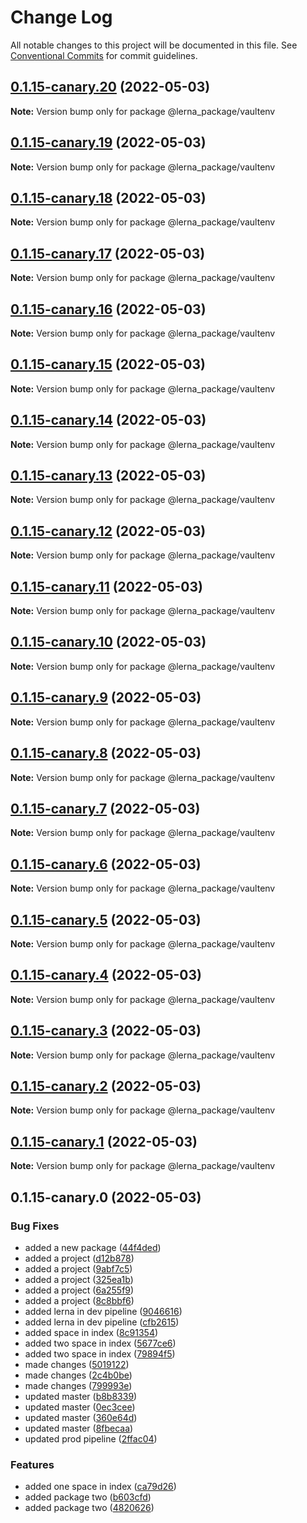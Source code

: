 # Change Log

All notable changes to this project will be documented in this file.
See [Conventional Commits](https://conventionalcommits.org) for commit guidelines.

## [0.1.15-canary.20](https://github.com/prashant9428/LENRA_PACKAGE/compare/@lerna_package/vaultenv@0.1.15-canary.19...@lerna_package/vaultenv@0.1.15-canary.20) (2022-05-03)

**Note:** Version bump only for package @lerna_package/vaultenv





## [0.1.15-canary.19](https://github.com/prashant9428/LENRA_PACKAGE/compare/@lerna_package/vaultenv@0.1.15-canary.18...@lerna_package/vaultenv@0.1.15-canary.19) (2022-05-03)

**Note:** Version bump only for package @lerna_package/vaultenv





## [0.1.15-canary.18](https://github.com/prashant9428/LENRA_PACKAGE/compare/@lerna_package/vaultenv@0.1.15-canary.17...@lerna_package/vaultenv@0.1.15-canary.18) (2022-05-03)

**Note:** Version bump only for package @lerna_package/vaultenv





## [0.1.15-canary.17](https://github.com/prashant9428/LENRA_PACKAGE/compare/@lerna_package/vaultenv@0.1.15-canary.16...@lerna_package/vaultenv@0.1.15-canary.17) (2022-05-03)

**Note:** Version bump only for package @lerna_package/vaultenv





## [0.1.15-canary.16](https://github.com/prashant9428/LENRA_PACKAGE/compare/@lerna_package/vaultenv@0.1.15-canary.15...@lerna_package/vaultenv@0.1.15-canary.16) (2022-05-03)

**Note:** Version bump only for package @lerna_package/vaultenv





## [0.1.15-canary.15](https://github.com/prashant9428/LENRA_PACKAGE/compare/@lerna_package/vaultenv@0.1.15-canary.14...@lerna_package/vaultenv@0.1.15-canary.15) (2022-05-03)

**Note:** Version bump only for package @lerna_package/vaultenv





## [0.1.15-canary.14](https://github.com/prashant9428/LENRA_PACKAGE/compare/@lerna_package/vaultenv@0.1.15-canary.13...@lerna_package/vaultenv@0.1.15-canary.14) (2022-05-03)

**Note:** Version bump only for package @lerna_package/vaultenv





## [0.1.15-canary.13](https://github.com/prashant9428/LENRA_PACKAGE/compare/@lerna_package/vaultenv@0.1.15-canary.12...@lerna_package/vaultenv@0.1.15-canary.13) (2022-05-03)

**Note:** Version bump only for package @lerna_package/vaultenv





## [0.1.15-canary.12](https://github.com/prashant9428/LENRA_PACKAGE/compare/@lerna_package/vaultenv@0.1.15-canary.11...@lerna_package/vaultenv@0.1.15-canary.12) (2022-05-03)

**Note:** Version bump only for package @lerna_package/vaultenv





## [0.1.15-canary.11](https://github.com/prashant9428/LENRA_PACKAGE/compare/@lerna_package/vaultenv@0.1.15-canary.10...@lerna_package/vaultenv@0.1.15-canary.11) (2022-05-03)

**Note:** Version bump only for package @lerna_package/vaultenv





## [0.1.15-canary.10](https://github.com/prashant9428/LENRA_PACKAGE/compare/@lerna_package/vaultenv@0.1.15-canary.9...@lerna_package/vaultenv@0.1.15-canary.10) (2022-05-03)

**Note:** Version bump only for package @lerna_package/vaultenv





## [0.1.15-canary.9](https://github.com/prashant9428/LENRA_PACKAGE/compare/@lerna_package/vaultenv@0.1.15-canary.8...@lerna_package/vaultenv@0.1.15-canary.9) (2022-05-03)

**Note:** Version bump only for package @lerna_package/vaultenv





## [0.1.15-canary.8](https://github.com/prashant9428/LENRA_PACKAGE/compare/@lerna_package/vaultenv@0.1.15-canary.7...@lerna_package/vaultenv@0.1.15-canary.8) (2022-05-03)

**Note:** Version bump only for package @lerna_package/vaultenv





## [0.1.15-canary.7](https://github.com/prashant9428/LENRA_PACKAGE/compare/@lerna_package/vaultenv@0.1.15-canary.6...@lerna_package/vaultenv@0.1.15-canary.7) (2022-05-03)

**Note:** Version bump only for package @lerna_package/vaultenv





## [0.1.15-canary.6](https://github.com/prashant9428/LENRA_PACKAGE/compare/@lerna_package/vaultenv@0.1.15-canary.5...@lerna_package/vaultenv@0.1.15-canary.6) (2022-05-03)

**Note:** Version bump only for package @lerna_package/vaultenv





## [0.1.15-canary.5](https://github.com/prashant9428/LENRA_PACKAGE/compare/@lerna_package/vaultenv@0.1.15-canary.4...@lerna_package/vaultenv@0.1.15-canary.5) (2022-05-03)

**Note:** Version bump only for package @lerna_package/vaultenv





## [0.1.15-canary.4](https://github.com/prashant9428/LENRA_PACKAGE/compare/@lerna_package/vaultenv@0.1.15-canary.3...@lerna_package/vaultenv@0.1.15-canary.4) (2022-05-03)

**Note:** Version bump only for package @lerna_package/vaultenv





## [0.1.15-canary.3](https://github.com/prashant9428/LENRA_PACKAGE/compare/@lerna_package/vaultenv@0.1.15-canary.2...@lerna_package/vaultenv@0.1.15-canary.3) (2022-05-03)

**Note:** Version bump only for package @lerna_package/vaultenv





## [0.1.15-canary.2](https://github.com/prashant9428/LENRA_PACKAGE/compare/@lerna_package/vaultenv@0.1.15-canary.1...@lerna_package/vaultenv@0.1.15-canary.2) (2022-05-03)

**Note:** Version bump only for package @lerna_package/vaultenv





## [0.1.15-canary.1](https://github.com/prashant9428/LENRA_PACKAGE/compare/@lerna_package/vaultenv@0.1.15-canary.0...@lerna_package/vaultenv@0.1.15-canary.1) (2022-05-03)

**Note:** Version bump only for package @lerna_package/vaultenv





## 0.1.15-canary.0 (2022-05-03)


### Bug Fixes

* added a new package ([44f4ded](https://github.com/prashant9428/LENRA_PACKAGE/commit/44f4dedae8c2f47507564106aa6f5a50dfc486ec))
* added a project ([d12b878](https://github.com/prashant9428/LENRA_PACKAGE/commit/d12b8781a81abc9d2e43aee3d90b5c7309a14963))
* added a project ([9abf7c5](https://github.com/prashant9428/LENRA_PACKAGE/commit/9abf7c5a4200f97ecfc9e317f42efcff2cd6ef18))
* added a project ([325ea1b](https://github.com/prashant9428/LENRA_PACKAGE/commit/325ea1b250ec7a9031d84a0673a6aa71e043c11a))
* added a project ([6a255f9](https://github.com/prashant9428/LENRA_PACKAGE/commit/6a255f932d6cdd8727136cb81c7cd43a3a86d7e4))
* added a project ([8c8bbf6](https://github.com/prashant9428/LENRA_PACKAGE/commit/8c8bbf6c77b0f12f83a8872e658e523377df7e8b))
* added lerna in dev pipeline ([9046616](https://github.com/prashant9428/LENRA_PACKAGE/commit/9046616282cabf638e935389a4643609a39b729c))
* added lerna in dev pipeline ([cfb2615](https://github.com/prashant9428/LENRA_PACKAGE/commit/cfb2615ada1d834d5a542811e86af5dc689ce52b))
* added space in index ([8c91354](https://github.com/prashant9428/LENRA_PACKAGE/commit/8c913544ab1bdbeb46ea4302bc6359da3f1173e3))
* added two space in index ([5677ce6](https://github.com/prashant9428/LENRA_PACKAGE/commit/5677ce6b21a2e949278f9066d952804518efc23d))
* added two space in index ([79894f5](https://github.com/prashant9428/LENRA_PACKAGE/commit/79894f5f39ae4542e0d1cd5578302887633d1ffd))
* made changes ([5019122](https://github.com/prashant9428/LENRA_PACKAGE/commit/501912239b04d8715631882550594e5015c94f53))
* made changes ([2c4b0be](https://github.com/prashant9428/LENRA_PACKAGE/commit/2c4b0bea22a1b1927799beaaad95830466ca6b28))
* made changes ([799993e](https://github.com/prashant9428/LENRA_PACKAGE/commit/799993e2051336fcaee37d16044d1a4c2ef23eec))
* updated master ([b8b8339](https://github.com/prashant9428/LENRA_PACKAGE/commit/b8b833983f87d7853c4a80ceae1b51faac9799f1))
* updated master ([0ec3cee](https://github.com/prashant9428/LENRA_PACKAGE/commit/0ec3ceebb6d56bd29569b0cad6689908ddc0227b))
* updated master ([360e64d](https://github.com/prashant9428/LENRA_PACKAGE/commit/360e64d22eff48257174ac6cd8e9da7efec1d213))
* updated master ([8fbecaa](https://github.com/prashant9428/LENRA_PACKAGE/commit/8fbecaa80348f4eac2e16ef63e5976e6c849242b))
* updated prod pipeline ([2ffac04](https://github.com/prashant9428/LENRA_PACKAGE/commit/2ffac041ede5f6b8b21b7a8405f2ee254358b63a))


### Features

* added one space in index ([ca79d26](https://github.com/prashant9428/LENRA_PACKAGE/commit/ca79d26e26d6b33885238e4d3836cea843a41e08))
* added package two ([b603cfd](https://github.com/prashant9428/LENRA_PACKAGE/commit/b603cfda380b57e4d423bf654ec3b8a3efa42e35))
* added package two ([4820626](https://github.com/prashant9428/LENRA_PACKAGE/commit/48206260b3ffa25d43a793b2b289366dbeb477a2))
